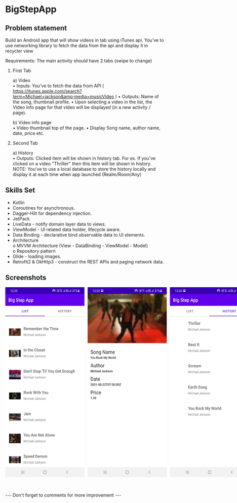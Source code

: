 # BigStepApp

## Problem statement ##

Build an Android app that will show videos in tab using iTunes api. You’ve to use networking library to fetch the data from the api and display it in recycler view

Requirements:
The main activity should have 2 tabs (swipe to change)

1. First Tab <br/>

      a) Video <br/>
      • Inputs: You've to fetch the data from API ( https://itunes.apple.com/search?term=Michael+jackson&amp;media=musicVideo )
      • Outputs: Name of the song, thumbnail profile.
      • Upon selecting a video in the list, the Video info page for that video will be displayed (in a
      new activity / page).

      b) Video info page <br/>
      • Video thumbnail top of the page.
      • Display Song name, author name, date, price etc.

2. Second Tab <br/>

      a) History <br/>
      • Outputs: Clicked item will be shown in history tab.
      For ex. If you&#39;ve clicked on a video &quot;Thriller&quot; then this item will be shown in history.
      NOTE: You&#39;ve to use a local database to store the history locally and display it at each
      time when app launched (Realm/Room/Any)

      
## Skills Set

  * Kotlin 
  * Coroutines for asynchronous.
  * Dagger-Hilt for dependency injection.
  * JetPack
  * LiveData - notify domain layer data to views.
  * ViewModel - UI related data holder, lifecycle aware.
  * Data Binding - declarative bind observable data to UI elements.
  * Architecture <br/>
      o   MVVM Architecture (View - DataBinding - ViewModel - Model) <br/>
      o   Repository pattern
  * Glide - loading images.
  * Retrofit2 & OkHttp3 - construct the REST APIs and paging network data.
   
## Screenshots   

<div style="display: flex;width: 100%;justify-content: space-between;">
    <img style="margin-right: 10px;" src="/screenshot/screen1.jpg" width="250" height="600">   
    <img style="margin-right: 10px;" src="/screenshot/screen2.jpg" width="250" height="600"> 
    <img style="margin-right: 10px;" src="/screenshot/screen3.jpg" width="250" height="600"> 
</div>

<br/><br/>
--- Don't forget to comments for more improvement ---
